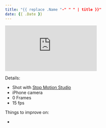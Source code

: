```yaml
---
title: "{{ replace .Name "-" " " | title }}"
date: {{ .Date }}
---
```


<!--more-->

<div class="youtube-responsive-container">
<iframe  src="https://www.youtube.com/embed/KZDCZosS9Dc" frameborder="0" allow="accelerometer; autoplay; encrypted-media; gyroscope; picture-in-picture" allowfullscreen></iframe></div>

Details:

* Shot with [Stop Motion Studio](https://www.cateater.com/ "cateater - Stop Motion Studio") 
* iPhone camera
* 0 Frames
* 15 fps

Things to improve on:

* 
